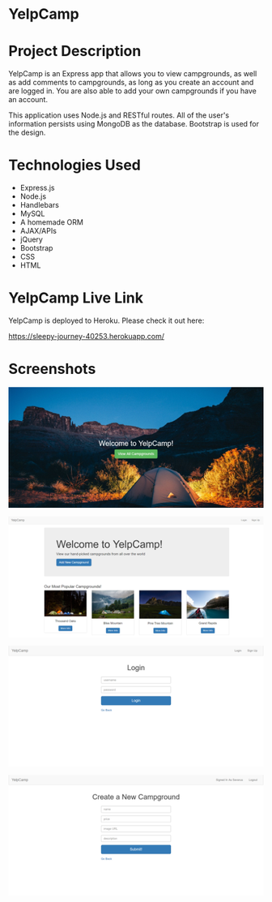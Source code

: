 # YelpCamp

# Project Description

YelpCamp is an Express app that allows you to view campgrounds, as well as add comments to campgrounds, as long as you create an account and are logged in. You are also able to add your own campgrounds if you have an account.

This application uses Node.js and RESTful routes. All of the user's information persists using MongoDB as the database. Bootstrap is used for the design.

# Technologies Used

* Express.js
* Node.js
* Handlebars
* MySQL
* A homemade ORM
* AJAX/APIs
* jQuery
* Bootstrap
* CSS
* HTML

# YelpCamp Live Link

YelpCamp is deployed to Heroku. Please check it out here:

https://sleepy-journey-40253.herokuapp.com/

# Screenshots

![Screenshot 01](screenshots/YelpCamp-screenshot01.jpg "Landing Page")

![Screenshot 02](screenshots/YelpCamp-screenshot02.png "Home Page")

![Screenshot 03](screenshots/YelpCamp-screenshot03.png "Login Page")

![Screenshot 04](screenshots/YelpCamp-screenshot04.png "Create A New Campground Page")
